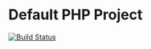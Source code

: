 # Default PHP Project

[![Build Status](https://travis-ci.org/ReenExe/DefaultPHPProject.svg?branch=master)](https://travis-ci.org/ReenExe/DefaultPHPProject)
